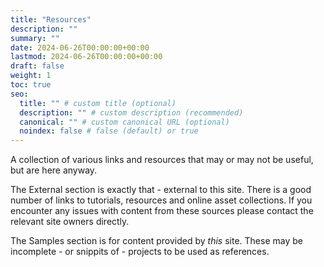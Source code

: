 ```yaml
---
title: "Resources"
description: ""
summary: ""
date: 2024-06-26T00:00:00+00:00
lastmod: 2024-06-26T00:00:00+00:00
draft: false
weight: 1
toc: true
seo:
  title: "" # custom title (optional)
  description: "" # custom description (recommended)
  canonical: "" # custom canonical URL (optional)
  noindex: false # false (default) or true
---
```


A collection of various links and resources that may or may not be useful, but are here anyway.

The External section is exactly that - external to this site. There is a good 
number of links to tutorials, resources and online asset collections. If you encounter any issues with content from these 
sources please contact the relevant site owners directly.

The Samples section is for content provided by *this* site. These may be incomplete - or snippits of - projects to be
used as references.